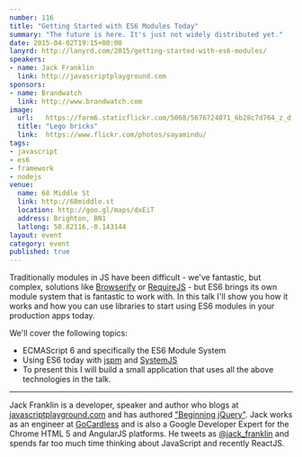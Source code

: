 ```yaml
---
number: 116
title: "Getting Started with ES6 Modules Today"
summary: "The future is here. It's just not widely distributed yet."
date: 2015-04-02T19:15+00:00
lanyrd: http://lanyrd.com/2015/getting-started-with-es6-modules/
speakers:
- name: Jack Franklin
  link: http://javascriptplayground.com
sponsors:
- name: Brandwatch
  link: http://www.brandwatch.com
image:
  url:   https://farm6.staticflickr.com/5068/5676724071_6b28c7d764_z_d.jpg
  title: "Lego bricks"
  link:  https://www.flickr.com/photos/sayamindu/
tags:
- javascript
- es6
- framework
- nodejs
venue:
  name: 68 Middle St
  link: http://68middle.st
  location: http://goo.gl/maps/dxEiT
  address: Brighton, BN1
  latlong: 50.82116,-0.143144
layout: event
category: event
published: true
---
```


Traditionally modules in JS have been difficult - we've fantastic, but complex, solutions like [Browserify][browserify] or [RequireJS][requireJS] - but ES6 brings its own module system that is fantastic to work with. In this talk I'll show you how it works and how you can use libraries to start using ES6 modules in your production apps today.

We'll cover the following topics:

- ECMAScript 6 and specifically the ES6 Module System
- Using ES6 today with [jspm][jspm] and [SystemJS][systemJS]
- To present this I will build a small application that uses all the above technologies in the talk.

***
Jack Franklin is a developer, speaker and author who blogs at [javascriptplayground.com][jsplayground] and has authored ["Beginning jQuery"][beginningjQuery]. Jack works as an engineer at [GoCardless][gocardless] and is also a Google Developer Expert for the Chrome HTML 5 and AngularJS platforms. He tweets as [@jack_franklin][twitter] and spends far too much time thinking about JavaScript and recently ReactJS.

[browserify]: http://browserify.org/
[requireJS]: http://requirejs.org/
[jspm]: http://jspm.io
[systemJS]: https://github.com/systemjs/systemjs
[jsplayground]: http://javascriptplayground.com
[beginningjQuery]: http://www.apress.com/9781430249320
[twitter]: http://twitter.com/jack_franklin
[gocardless]: https://gocardless.com/
